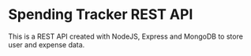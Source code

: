 # Spending Tracker REST API
This is a REST API created with NodeJS, Express and MongoDB to store user and expense data.
